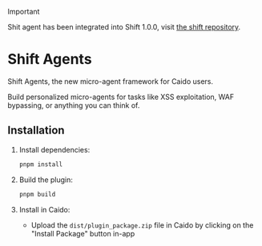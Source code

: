 > [!IMPORTANT]  
> Shit agent has been integrated into Shift 1.0.0, visit [the shift repository](https://github.com/caido-community/shift).

# Shift Agents

Shift Agents, the new micro-agent framework for Caido users. 

Build personalized micro-agents for tasks like XSS exploitation, WAF bypassing, or anything you can think of.

## Installation

1. Install dependencies:

   ```bash
   pnpm install
   ```

2. Build the plugin:

   ```bash
   pnpm build
   ```

3. Install in Caido:
   - Upload the `dist/plugin_package.zip` file in Caido by clicking on the "Install Package" button in-app
